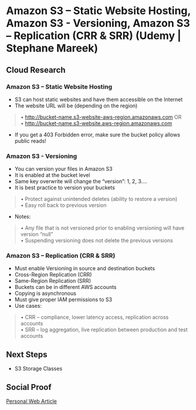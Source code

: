 
# Amazon S3 – Static Website Hosting, Amazon S3 - Versioning, Amazon S3 – Replication (CRR & SRR) (Udemy | Stephane Mareek)

## Cloud Research

### Amazon S3 – Static Website Hosting
- S3 can host static websites and have them accessible on
the Internet
- The website URL will be (depending on the region)
>• http://bucket-name.s3-website-aws-region.amazonaws.com
OR
<br>• http://bucket-name.s3-website.aws-region.amazonaws.com
- If you get a 403 Forbidden error, make sure the bucket
policy allows public reads!

### Amazon S3 - Versioning
- You can version your files in Amazon S3
- It is enabled at the bucket level
- Same key overwrite will change the “version”: 1, 2, 3….
- It is best practice to version your buckets
>• Protect against unintended deletes (ability to restore a version)
<br>• Easy roll back to previous version
- Notes:
>• Any file that is not versioned prior to enabling versioning will
have version “null”
<br>• Suspending versioning does not delete the previous versions

### Amazon S3 – Replication (CRR & SRR)
- Must enable Versioning in source and destination buckets
- Cross-Region Replication (CRR)
- Same-Region Replication (SRR)
- Buckets can be in different AWS accounts
- Copying is asynchronous
- Must give proper IAM permissions to S3
- Use cases:
>• CRR – compliance, lower latency access, replication across accounts
<br>• SRR – log aggregation, live replication between production and test
accounts

## Next Steps

- S3 Storage Classes

## Social Proof

[Personal Web Article](https://afifurrohman-id.github.io/article/100DaysOfCloud/cloud.html#d-1)
